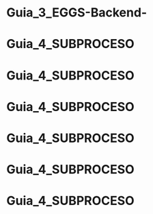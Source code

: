 # Guia_3_EGGS-Backend-
# Guia_4_SUBPROCESO
# Guia_4_SUBPROCESO
# Guia_4_SUBPROCESO
# Guia_4_SUBPROCESO
# Guia_4_SUBPROCESO
# Guia_4_SUBPROCESO
